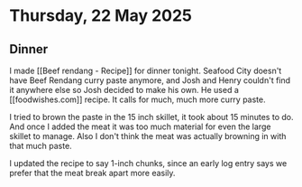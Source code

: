# Thursday, 22 May 2025
## Dinner
I made [[Beef rendang - Recipe]] for dinner tonight.  Seafood City doesn't have Beef Rendang curry paste anymore, and Josh and Henry couldn't find it anywhere else so Josh decided to make his own.  He used a [[foodwishes.com]] recipe.  It calls for much, much more curry paste.  

I tried to brown the paste in the 15 inch skillet, it took about 15 minutes to do.  And once I added the meat it was too much material for even the large skillet to manage.  Also I don't think the meat was actually browning in with that much paste.

I updated the recipe to say 1-inch chunks, since an early log entry says we prefer that the meat break apart more easily.